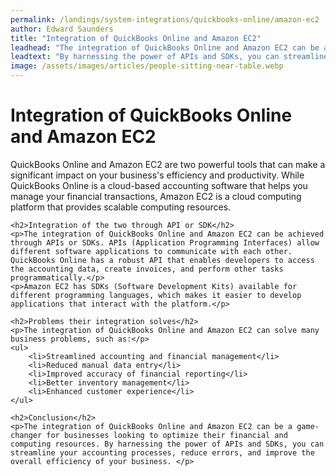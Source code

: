 ```yaml
---
permalink: /landings/system-integrations/quickbooks-online/amazon-ec2
author: Edward Saunders
title: "Integration of QuickBooks Online and Amazon EC2"
leadhead: "The integration of QuickBooks Online and Amazon EC2 can be a game-changer for businesses looking to optimize their financial and computing resources"
leadtext: "By harnessing the power of APIs and SDKs, you can streamline your accounting processes, reduce errors, and improve the overall efficiency of your business."
image: /assets/images/articles/people-sitting-near-table.webp
---
```

<div class="arttext">	<h1>Integration of QuickBooks Online and Amazon EC2</h1>
	<p>QuickBooks Online and Amazon EC2 are two powerful tools that can make a significant impact on your business's efficiency and productivity. While QuickBooks Online is a cloud-based accounting software that helps you manage your financial transactions, Amazon EC2 is a cloud computing platform that provides scalable computing resources.</p>

	<h2>Integration of the two through API or SDK</h2>
	<p>The integration of QuickBooks Online and Amazon EC2 can be achieved through APIs or SDKs. APIs (Application Programming Interfaces) allow different software applications to communicate with each other. QuickBooks Online has a robust API that enables developers to access the accounting data, create invoices, and perform other tasks programmatically.</p>
	<p>Amazon EC2 has SDKs (Software Development Kits) available for different programming languages, which makes it easier to develop applications that interact with the platform.</p>

	<h2>Problems their integration solves</h2>
	<p>The integration of QuickBooks Online and Amazon EC2 can solve many business problems, such as:</p>
	<ul>
		<li>Streamlined accounting and financial management</li>
		<li>Reduced manual data entry</li>
		<li>Improved accuracy of financial reporting</li>
		<li>Better inventory management</li>
		<li>Enhanced customer experience</li>
	</ul>

	<h2>Conclusion</h2>
	<p>The integration of QuickBooks Online and Amazon EC2 can be a game-changer for businesses looking to optimize their financial and computing resources. By harnessing the power of APIs and SDKs, you can streamline your accounting processes, reduce errors, and improve the overall efficiency of your business. </p>
</div>